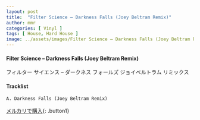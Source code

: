 ```yaml
---
layout: post
title:  "Filter Science – Darkness Falls (Joey Beltram Remix)"
author: mmr
categories: [ Vinyl ]
tags: [ House, Hard House ]
image: ../assets/images/Filter Science – Darkness Falls (Joey Beltram Remix).jpg
---
```


#### Filter Science – Darkness Falls (Joey Beltram Remix)

フィルター サイエンス – ダークネス フォールズ
ジョイベルトラム リミックス

#### Tracklist
```md
A. Darkness Falls (Joey Beltram Remix)
```

[メルカリで購入](https://jp.mercari.com/item/m45484922511){: .button1}

